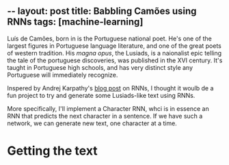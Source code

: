 --
layout: post
title: Babbling Camões using RNNs
tags: [machine-learning]
---

Luís de Camões, born in is the Portuguese national poet. He's one of the largest figures in Portuguese language literature, and one of the great poets of western tradition. His _magna opus_, the Lusiads, is a naionalist epic telling the tale of the portuguese discoveries, was published in the XVI century. It's taught in Portuguese high schools, and has very distinct style any Portuguese will immediately recognize. 

Inspered by Andrej Karpathy's [blog post](http://karpathy.github.io/2015/05/21/rnn-effectiveness/) on RNNs, I thought it woulb de a fun project to try and generate some Lusiads-like text using RNNs. 

More specifically, I'll implement a Character RNN, whci is in essence an RNN that predicts the next character in a sentence. If we have such a network, we can generate new text, one character at a time.

# Getting the text

